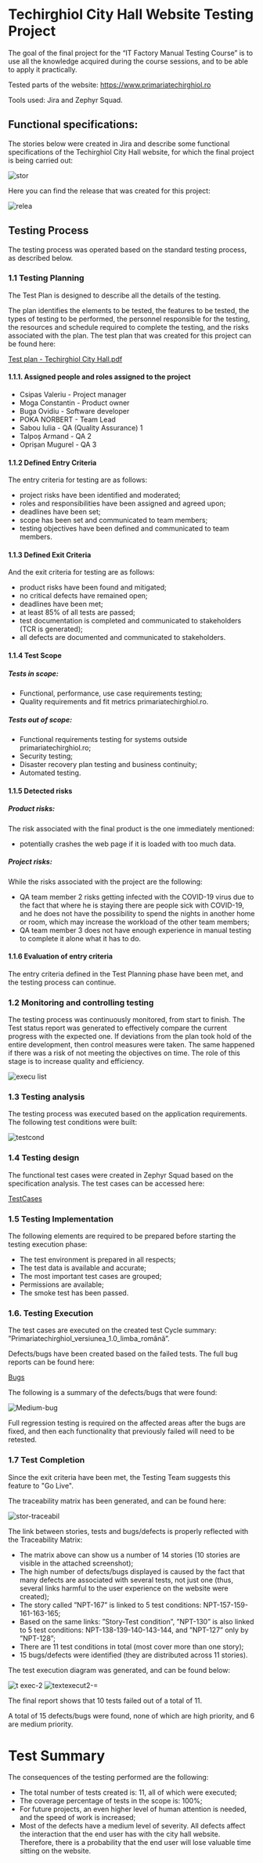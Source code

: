 <h1>Techirghiol City Hall Website Testing Project</h1>

The goal of the final project for the “IT Factory Manual Testing Course” is to use all the knowledge acquired during the course sessions, and to be able to apply it practically.

Tested parts of the website: https://www.primariatechirghiol.ro

Tools used: Jira and Zephyr Squad.

<h2>Functional specifications:</h2>

The stories below were created in Jira and describe some functional specifications of the Techirghiol City Hall website, for which the final project is being carried out:

![stor](https://github.com/user-attachments/assets/28a7ac5f-c06f-4e05-b6a0-c1dcb9b9715b)

Here you can find the release that was created for this project:

![relea](https://github.com/user-attachments/assets/d31638d1-6382-4b3f-a15f-3be91e0a0a25)

<h2>Testing Process</h2>

The testing process was operated based on the standard testing process, as described below.

<h3>1.1 Testing Planning</h3>

The Test Plan is designed to describe all the details of the testing.

The plan identifies the elements to be tested, the features to be tested, the types of testing to be performed, the personnel responsible for the testing, the resources and schedule required to complete the testing, and the risks associated with the plan. The test plan that was created for this project can be found here:

[Test plan - Techirghiol City Hall.pdf](https://github.com/PokaNorbert/Primariatechirghiol.ro-Jira-Manual_Testing/blob/main/Test%20plan%20-%20Techirghiol%20City%20Hall.pdf)

<h4>1.1.1. Assigned people and roles assigned to the project</h4>

<ul>
<li>Csipas Valeriu - Project manager</li>
<li>Moga Constantin - Product owner</li>
<li>Buga Ovidiu - Software developer</li>
<li>POKA NORBERT - Team Lead</li>
<li>Sabou Iulia - QA (Quality Assurance) 1</li>
<li>Talpoș Armand - QA 2</li>
<li>Oprișan Mugurel - QA 3</li>
</ul>

<h4>1.1.2 Defined Entry Criteria</h4>
The entry criteria for testing are as follows:
<ul>
<li>project risks have been identified and moderated;</li>
<li>roles and responsibilities have been assigned and agreed upon;</li>
<li>deadlines have been set;</li>
<li>scope has been set and communicated to team members;</li>
<li>testing objectives have been defined and communicated to team members.</li>
</ul>

<h4>1.1.3 Defined Exit Criteria</h4>
And the exit criteria for testing are as follows:
<ul>
<li>product risks have been found and mitigated;</li>
<li>no critical defects have remained open;</li>
<li>deadlines have been met;</li>
<li>at least 85% of all tests are passed;</li>
<li>test documentation is completed and communicated to stakeholders (TCR is generated);</li>
<li>all defects are documented and communicated to stakeholders.</li>
</ul>

<h4>1.1.4 Test Scope</h4>

<h5>Tests in scope:</h5>
<ul>
<li>Functional, performance, use case requirements testing;</li>
<li>Quality requirements and fit metrics primariatechirghiol.ro.</li>
</ul>

<h5>Tests out of scope:</h5>
<ul>
<li>Functional requirements testing for systems outside primariatechirghiol.ro;</li>
<li>Security testing;</li>
<li>Disaster recovery plan testing and business continuity;</li>
<li>Automated testing.</li>
</ul>

<h4>1.1.5 Detected risks</h4>

<h5>Product risks:</h5>
The risk associated with the final product is the one immediately mentioned:
<ul>
<li>potentially crashes the web page if it is loaded with too much data.</li>
</ul>

<h5>Project risks:</h5>
While the risks associated with the project are the following:
<ul>
<li>QA team member 2 risks getting infected with the COVID-19 virus due to the fact that where he is staying there are people sick with COVID-19, and he does not have the possibility to spend the nights in another home or room, which may increase the workload of the other team members;</li>
<li>QA team member 3 does not have enough experience in manual testing to complete it alone what it has to do.</li>
</ul>

<h4>1.1.6 Evaluation of entry criteria</h4>

The entry criteria defined in the Test Planning phase have been met, and the testing process can continue.

<h3>1.2 Monitoring and controlling testing</h3>
The testing process was continuously monitored, from start to finish. The Test status report was generated to effectively compare the current progress with the expected one. If deviations from the plan took hold of the entire development, then control measures were taken. The same happened if there was a risk of not meeting the objectives on time. The role of this stage is to increase quality and efficiency.

![execu list](https://github.com/user-attachments/assets/13888569-de10-4b62-a188-2a983701f974)

<h3>1.3 Testing analysis</h3>

The testing process was executed based on the application requirements.
The following test conditions were built:

![testcond](https://github.com/user-attachments/assets/5c754c8c-0ecd-400d-ba5f-41b75b670dcc)

<h3>1.4 Testing design</h3>

The functional test cases were created in Zephyr Squad based on the specification analysis. The test cases can be accessed here:

[TestCases](https://github.com/PokaNorbert/Primariatechirghiol.ro-Jira-Manual_Testing/tree/main/TestCases)

<h3>1.5 Testing Implementation</h3>

The following elements are required to be prepared before starting the testing execution phase:
<ul>
<li>The test environment is prepared in all respects;</li>
<li>The test data is available and accurate;</li>
<li>The most important test cases are grouped;</li>
<li>Permissions are available;</li>
<li>The smoke test has been passed.</li>

</ul>

<h3>1.6. Testing Execution</h3>

The test cases are executed on the created test Cycle summary: ”Primariatechirghiol_versiunea_1.0_limba_română”.

Defects/bugs have been created based on the failed tests. The full bug reports can be found here:

[Bugs](https://github.com/PokaNorbert/Primariatechirghiol.ro-Jira-Manual_Testing/tree/main/Bugs)

The following is a summary of the defects/bugs that were found:

![Medium-bug](https://github.com/user-attachments/assets/d7774193-d72e-4b19-8cfc-05a88d61d5c1)

Full regression testing is required on the affected areas after the bugs are fixed, and then each functionality that previously failed will need to be retested.

<h3>1.7 Test Completion</h3>
Since the exit criteria have been met, the Testing Team suggests this feature to "Go Live".

The traceability matrix has been generated, and can be found here:

![stor-traceabil](https://github.com/user-attachments/assets/e3b2c98f-a40c-4e9f-b3b5-311741ee1194)

The link between stories, tests and bugs/defects is properly reflected with the Traceability Matrix: 
<ul>
<li>The matrix above can show us a number of 14 stories (10 stories are visible in the attached screenshot);</li>
<li>The high number of defects/bugs displayed is caused by the fact that many defects are associated with several tests, not just one (thus, several links harmful to the user experience on the website were created);</li>
<li>The story called ”NPT-167” is linked to 5 test conditions: NPT-157-159-161-163-165;</li>
<li>Based on the same links: ”Story-Test condition”, ”NPT-130” is also linked to 5 test conditions: NPT-138-139-140-143-144, and ”NPT-127” only by ”NPT-128”;</li>
<li>There are 11 test conditions in total (most cover more than one story);</li>
<li>15 bugs/defects were identified (they are distributed across 11 stories).</li>
</ul>

The test execution diagram was generated, and can be found below:

![t exec-2](https://github.com/user-attachments/assets/ef06848e-ec0e-444b-b85c-36d12e0281e4)
![textexecut2-=](https://github.com/user-attachments/assets/646f9fac-46af-4818-8770-41ccd98a0be9)

The final report shows that 10 tests failed out of a total of 11.

A total of 15 defects/bugs were found, none of which are high priority, and 6 are medium priority.

<h1>Test Summary</h1>

The consequences of the testing performed are the following:
<ul>
<li>The total number of tests created is: 11, all of which were executed;</li>
<li>The coverage percentage of tests in the scope is: 100%;</li>
<li>For future projects, an even higher level of human attention is needed, and the speed of work is increased;
<li>Most of the defects have a medium level of severity. All defects affect the interaction that the end user has with the city hall website. Therefore, there is a probability that the end user will lose valuable time sitting on the website.</li>
</ul>

